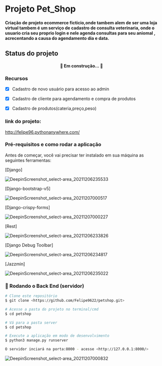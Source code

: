 # Projeto Pet_Shop

#### Criação de projeto ecommerce ficticio,onde tambem alem de ser uma loja virtual tambem é um serviço de cadastro de consulta veterinaria, onde o usuario cria seu proprio login e nele agenda consultas para seu aniomal , acrecentando a causa do agendamento dia e data.

## Status do projeto
<h4 align="center"> 
	🚧  Em construção...  🚧
</h4>

### Recursos

- [x] Cadastro de novo usuário para acesso ao admin
- [x] Cadastro de cliente para agendamento e compra de produtos
- [x] Cadastro de produtos(cateria,preço,peso) 


### link do projeto:
http://felipe96.pythonanywhere.com/ 


### Pré-requisitos e como rodar a aplicação
Antes de começar, você vai precisar ter instalado em sua máquina as seguintes ferramentas:

[Django]

![DeepinScreenshot_select-area_20211206235533](https://user-images.githubusercontent.com/51293199/144957896-f6956514-55ec-4239-81e4-dddc6682a677.png)

[Django-bootstrap-v5]

![DeepinScreenshot_select-area_20211207000517](https://user-images.githubusercontent.com/51293199/144958807-0b4d03c9-3f44-4c60-86aa-e71fb7af75f7.png)

[Django-crispy-forms]

![DeepinScreenshot_select-area_20211207000227](https://user-images.githubusercontent.com/51293199/144958579-f25ca2e2-3ce2-4615-9e65-e2038f559f03.png)

[Rest]

![DeepinScreenshot_select-area_20211206233826](https://user-images.githubusercontent.com/51293199/144956690-b6f8e234-a429-4bd3-bc41-fdb65636cedc.png)

[Django Debug Toolbar]


![DeepinScreenshot_select-area_20211206234817](https://user-images.githubusercontent.com/51293199/144957162-9696f1b5-b510-484c-9e84-7bf1f41265a2.png)


[Jazzmin]

![DeepinScreenshot_select-area_20211206235022](https://user-images.githubusercontent.com/51293199/144957226-91635c04-980a-4a71-a298-d88b7932bd58.png)


### 🎲 Rodando o Back End (servidor)

```bash
# Clone este repositório
$ git clone <https://github.com/Felipe9622/petshop.git>

# Acesse a pasta do projeto no terminal/cmd
$ cd petshop

# Vá para a pasta server
$ cd petshop

# Execute a aplicação em modo de desenvolvimento
$ python3 manage.py runserver

O servidor inciará na porta:8000 - acesse <http://127.0.0.1:8000/> 

```

![DeepinScreenshot_select-area_20211207000832](https://user-images.githubusercontent.com/51293199/144959284-3ddb81cd-762b-4c11-81a8-bedcd0a2a9f8.png)


